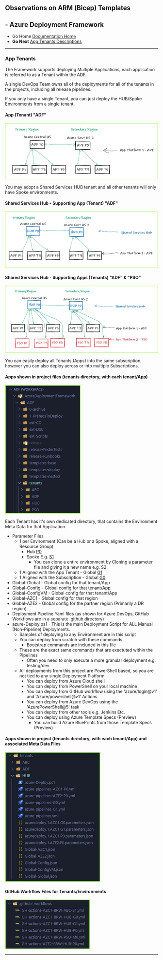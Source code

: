 ## Observations on ARM (Bicep) Templates 

## - Azure Deployment Framework ## 
- Go Home [Documentation Home](./index.md)
- **Go Next** [App Tenants Descriptions](./App_Tenants_Descriptions.md)

* * *

### App Tenants

The Framework supports deploying Multiple Applications, each application is referred to as a Tenant within the ADF.

A single DevOps Team owns all of the deployments for all of the tenants in the projects, including all release pipelines.

If you only have a single Tenant, you can just deploy the HUB/Spoke Environments from a single tenant.

####  App (Tenant) "ADF"
![App Tenants](./App_Tenants_Single.jpg)

You may adopt a Shared Services HUB tenant and all other tenants will only have Spoke environments.

#### Shared Services Hub - Supporting App (Tenant) "ADF"
![App Tenants](./App_Tenants_Shared_Hub_Single.jpg)

#### Shared Services Hub - Supporting Apps (Tenants) "ADF" & "PSO"
![App Tenants](./App_Tenants_Shared_Hub_Multi.jpg)

You can easily deploy all Tenants (Apps) into the same subscription, however you can also deploy across or into multiple Subscriptions.

####  Apps shown in project files (tenants directory, with each tenant/App)
![App Tenants](./App_Tenants.jpg)

Each Tenant has it's own dedicated directory, that contains the Environment Meta Data for that Application.

- Parameter Files
    - 1 per Environment (Can be a Hub or a Spoke, aligned with a Resource Group)
        - Hub [P0](./Deployment_Partitions.md)
        - Spoke E.g. [S1](./Deployment_Partitions.md)
            - You can clone a entire environment by Cloning a parameter file and giving it a new name e.g. S2
    - 1 Aligned with the App Tenant - Global [G1](./Deployment_Partitions.md)
    - 1 Aligned with the Subscription - Global [G0](./Deployment_Partitions.md)
- Global-Global - Global config for that tenant/App
- Global-Config - Global config for that tenant/App
- Global-ConfigVM - Global config for that tenant/App
- Global-AZC1 - Global config for that region
- Global-AZE2 - Global config for the partner region (Primarily a DR region)
- Deployment Pipeline Yaml files (as shown for Azure DevOps, GitHub Workflows are in a separate .github directory)
- azure-Deploy.ps1 - This is the main Deployment Script for ALL Manual (Non-Pipeline) Deployments.
    - Samples of deploying to any Environment are in this script
    - You can deploy from scratch with these commands
        - Bootstrap commands are included in this file
    - These are the exact same commands that are exectuted within the Pipelines
        - Often you need to only execute a more granular deployment e.g. testing/dev
    - All deployments from this project are PowerShell based, so you are not tied to any single Deployment Platform
        - You can deploy from Azure Cloud shell
        - You can deploy from PowerShell on your local machine
        - You can deploy from GitHub workflow using the 'azure/login@v1' and 'Azure/powershell@v1' Actions
        - You can deploy from Azure DevOps using the 'AzurePowerShell@5' task
        - You can deploy from other tools e.g. Jenkins Etc.
        - You can deploy using Azure Template Specs (Preview)
            - You can build Azure BluePrints from those Template Specs (Preview)

####  Apps shown in project (tenants directory, with each tenant/App) and associated Meta Data Files
![App Tenant Metadata](./App_Tenants_Metadata.jpg)

####  GitHub Workflow Files for Tenants/Environments
![GitHub Workflow Files for Tenants/Environments](./App_Tenants_Workflows.jpg)


* * *


